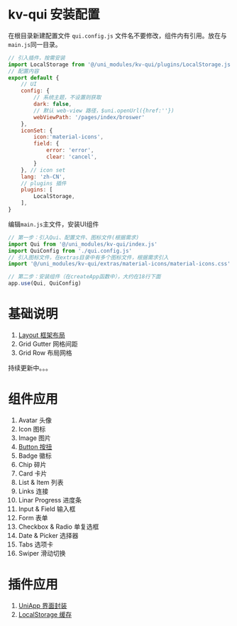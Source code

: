 # kv-qui 安装配置

在根目录新建配置文件 `qui.config.js` 文件名不要修改，组件内有引用。放在与`main.js`同一目录。

```javascript
// 引入插件，按需安装
import LocalStorage from '@/uni_modules/kv-qui/plugins/LocalStorage.js'
// 配置内容
export default {
	// UI 
	config: {
		// 系统主题，不设置则获取
		dark: false,
		// 默认 web-view 路径，$uni.openUrl({href:''})
		webViewPath: '/pages/index/broswer'
	},
	iconSet: {
		icon:'material-icons',
		field: {
			error: 'error',
			clear: 'cancel',
		}
	}, // icon set
	lang: 'zh-CN',
	// plugins 插件
	plugins: [
		LocalStorage,
	],
}
```

编辑`main.js`主文件，安装UI组件

```javascript
// 第一步：引入Qui、配置文件、图标文件(根据需求)
import Qui from '@/uni_modules/kv-qui/index.js'
import QuiConfig from './qui.config.js'
// 引入图标文件，在extras目录中有多个图标文件，根据需求引入
import '@/uni_modules/kv-qui/extras/material-icons/material-icons.css'

// 第二步：安装组件（在createApp函数中），大约在18行下面
app.use(Qui, QuiConfig)
```

# 基础说明

1. [Layout 框架布局](https://github.com/ajaxjs/qui-demo/blob/main/.documents/2.%E6%A1%86%E6%9E%B6%E5%B8%83%E5%B1%80.md)
2. Grid Gutter 网格间距
3. Grid Row 布局网格

持续更新中。。。

# 组件应用

1. Avatar 头像
2. Icon 图标
3. Image 图片
4. [Button 按扭](https://github.com/ajaxjs/qui-demo/blob/main/.documents/components/Button.md)
5. Badge 徽标
6. Chip 碎片
7. Card 卡片
8. List & Item 列表
9. Links 连接
10. Linar Progress 进度条
11. Input & Field 输入框
12. Form 表单
13. Checkbox & Radio 单复选框
14. Date & Picker 选择器
15. Tabs 选项卡
16. Swiper 滑动切换



# 插件应用

1. [UniApp 界面封装](https://github.com/ajaxjs/qui-demo/blob/main/.documents/plugs/UniApp.md)
2. [LocalStorage 缓存](https://github.com/ajaxjs/qui-demo/blob/main/.documents/plugs/LocalStorage.md)